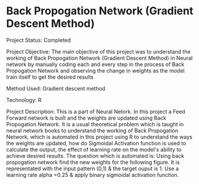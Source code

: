# Back Propogation Network (Gradient Descent Method)

Project Status: Completed

Project Objective:
The main objective of this project was to understand the working of Back Propogation Network (Gradient Descent Method) in Neural network by manually coding each and every step in the process of Back Propogation Network and observing the change in weights as the model train itself to get the desired results

Method Used:
Gradient descent method

Technology:
R 

Project Description:
This is a part of Neural Netork. In this project a Feed Forward network is built and the weights are updated using Back Propogation Network. It is a usual theoretical problem which is taught in neural network books to understand the working of Back Propogation Network, which is automated in this project using R to understand the ways the weights are updated, how do Sigmoidal Activation function is used to calculate the output, the effect of learning rate on the model's ability to achieve desired results. The question which is automated is:
Using back propogation network find the new weights for the following figure. It is representated with the input pattern (0,1) & the target ouput is 1. Use a learning rate alpha =0.25 & apply binary sigmoidal activation function.
